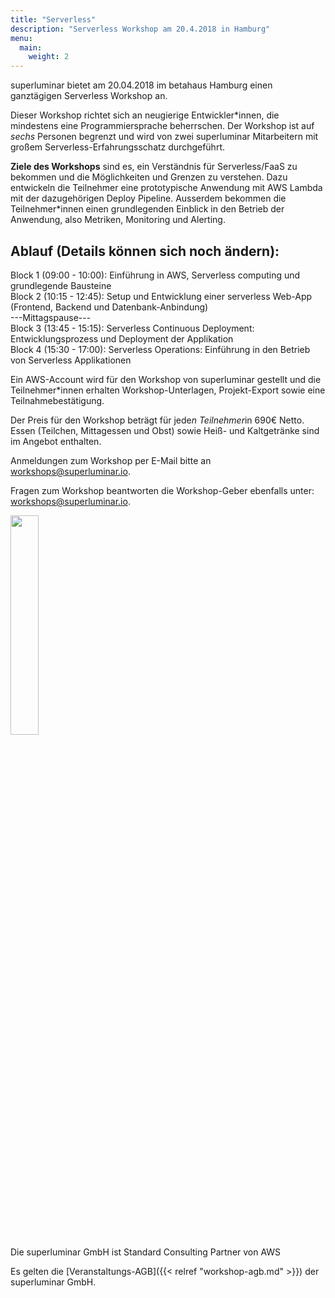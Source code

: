 ```yaml
---
title: "Serverless"
description: "Serverless Workshop am 20.4.2018 in Hamburg"
menu:
  main:
    weight: 2
---
```


superluminar bietet am 20.04.2018 im betahaus Hamburg einen ganztägigen Serverless Workshop an.

Dieser Workshop richtet sich an neugierige Entwickler*innen, die mindestens eine Programmiersprache beherrschen. Der Workshop ist auf *sechs* Personen begrenzt und wird von zwei superluminar Mitarbeitern mit großem Serverless-Erfahrungsschatz durchgeführt.

**Ziele des Workshops** sind es, ein Verständnis für Serverless/FaaS zu bekommen und die Möglichkeiten und Grenzen zu verstehen. Dazu entwickeln die Teilnehmer eine prototypische Anwendung mit AWS Lambda mit der dazugehörigen Deploy Pipeline. Ausserdem bekommen die Teilnehmer*innen einen grundlegenden Einblick in den Betrieb der Anwendung, also Metriken, Monitoring und Alerting.

## Ablauf (Details können sich noch ändern):

Block 1 (09:00 - 10:00): Einführung in AWS, Serverless computing und grundlegende Bausteine<br>
Block 2 (10:15 - 12:45): Setup und Entwicklung einer serverless Web-App (Frontend, Backend und Datenbank-Anbindung)<br>
---Mittagspause---<br>
Block 3 (13:45 - 15:15): Serverless Continuous Deployment: Entwicklungsprozess und Deployment der Applikation<br>
Block 4 (15:30 - 17:00): Serverless Operations: Einführung in den Betrieb von Serverless Applikationen<br>

Ein AWS-Account wird für den Workshop von superluminar gestellt und die Teilnehmer*innen erhalten Workshop-Unterlagen, Projekt-Export sowie eine Teilnahmebestätigung.

Der Preis für den Workshop beträgt für jede*n Teilnehmer*in 690€ Netto.
Essen (Teilchen, Mittagessen und Obst) sowie Heiß- und Kaltgetränke sind im Angebot enthalten. 

Anmeldungen zum Workshop per E-Mail bitte an [workshops@superluminar.io](mailto:workshops@superluminar.io).

Fragen zum Workshop beantworten die Workshop-Geber ebenfalls unter: [workshops@superluminar.io](mailto:workshops@superluminar.io).

<img src="/img/aws-consulting-partner.png" style="width: 30%"><br>
Die superluminar GmbH ist Standard Consulting Partner von AWS

Es gelten die [Veranstaltungs-AGB]({{< relref "workshop-agb.md" >}}) der superluminar GmbH.
